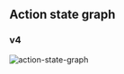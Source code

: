 ## Action state graph
### v4
![action-state-graph](http://www.plantuml.com/plantuml/proxy?cache=no&src=https://raw.githubusercontent.com/goapi-ai/midjourney-state-machine/main/graph/v4/state_graph_v4.iuml)